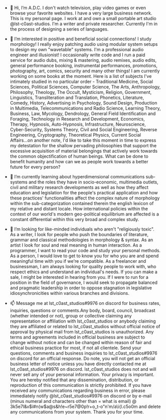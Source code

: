 - 👋 Hi, I’m A.D.C. I don't watch television, play video games or even browse your favorite websites. I have a very large business network. This is my personal page. I work at and own a small portable art studio @lst-c0ast-studios. I'm a writer and private researcher. Currently I'm in the process of designing a series of languages.

- 👀 I’m interested in positive and beneficial social connections! I study morphology! I really enjoy patching audio using modular system setups to design my own "wavetable" systems. I'm a professional audio engineer and illusionist! I occasionally write code and I run a paid service for audio dubs, mixing & mastering, audio remixes, audio edits, general performance booking, instrumental performances, promotions, photography, art, comics, security and many other things! I am currently working on some books at the moment. Here is a list of subjects I've intimately studied in no particular order - Traditional Medicine, Social Sciences, Political Sciences, Computer Science, The Arts, Anthropology, Philosophy, Theology, The Occult, Mysticism, Religion, Government, Linguistics, Transliteration and Translation, Phonetics, Literature, Comedy, History, Advertising in Psychology, Sound Design, Production in Multimedia, Telecommunications and Radio Science, Learning Theory, Business, Law, Mycology, Dendrology, General Field Identification and Foraging, Technology in Research and Development, Economics, Therapy, Hypnosis, Auto-Hypnosis, Infrastructure, Neuroscience, Cyber-Security, Systems Theory, Civil and Social Engineering, Reverse Engineering, Cryptography, Theoretical Physics, Current Social Affairs...on another note, I'd like to take this moment in time to express my detestation for the shallow pervading philosophies that support the excessive acquisition of material belongings that actively work towards the common objectification of human beings. What can be done to benefit humanity and how can we as people work towards a better future for every person?

- 🌱 I’m currently learning about hyperdimensional communications sub-systems and the roles they have in socio-economic, multimedia outlets, civil and military research developments as well as how they affect education and legislation for the people's practical application and how these practices' functionalities affect the complex nature of morphology within the sub-categorization contained therein the english lexicon of my relative and distant locale. How international policies within the context of our world's modern geo-political equilibrium are affected is a constant differential within this very broad and complex study.

- 💞️ I’m looking for like-minded individuals who aren't "religiously toxic". As a writer, I look for people who push the boundaries of literature, grammar and classical methodologies in morphology & syntax. As an artist I look for soul and real meaning in human interaction. As a programmer, I want to read your code and study your personal methods. As a person, I would love to get to know you for who you are and spend meaningful time with you if we're compatible. As a freelancer and businessman, I am always looking for quality people to work with, who respect ethics and understand an individual's needs. If you can make a sale, I might be interested in hearing from you. If I were to run for a position in the field of governance, I would seek to propagate balanced and pragmatic leadership in order to oppose stagnation in legislative idiosynchronicities within various branches and divisions.

- 📫 Message me at lst_c0ast_studios#9976 on discord for business rates, inquiries, questions or comments.Any body, board, council, broadcast (whether intended or not), group or collective claiming any representation or affiliation with lst_c0ast_studios or anybody claiming they are affiliated or related to lst_c0ast_studios without official notice of approval by physical mail from lst_c0ast_studios is unauthorized. Any terms and agreements included in official business are subject to change without notice and can be changed within reason of fair and ethical business practice for most, if not all clientele. Send your questions, comments and business inquiries to lst_c0ast_studios#9976 on discord for an official response.  Do note, you will not get an official business letter of notice unless you have directly contacted me at lst_c0ast_studios#9976 on discord. lst_c0ast_studios does not and will never sell any of your personal information. Your privacy is important. You are hereby notified that any dissemination, distribution, or reproduction of this communication is strictly prohibited. If you have received any communications regarding business in error, please immediately notify @lst_c0ast_studios#9976 on discord or by e-mail (minus numeral and characters other than = what is email) @ 3k5e7l&v$i#n(w$a@s&h!e~r5e7@0p!r+o_t-o"n'm/a\i{l.c5o0m and delete any communications from your system.  Thank you for your time.

<!---

--->

